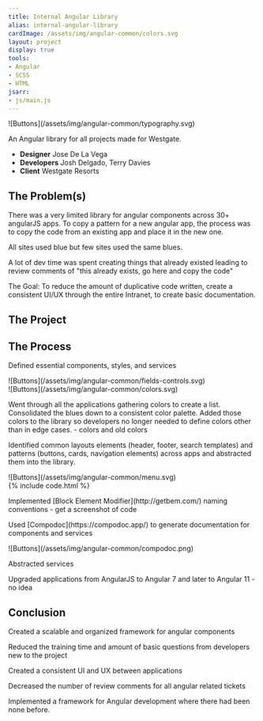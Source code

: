 ```yaml
---
title: Internal Angular Library
alias: internal-angular-library
cardImage: /assets/img/angular-common/colors.svg
layout: project
display: true
tools:
- Angular
- SCSS
- HTML
jsarr:
- js/main.js
---
```


<section class="project-section">
	<div class="project-section__inner">
		<div class="flex-row flex-row--container flex-row--align-center">
			<div class="flex-row__column flex-row__column--6">
				<span class="project-section__img">
					<span markdown="1">![Buttons](/assets/img/angular-common/typography.svg)</span>
				</span>
			</div>
			<!-- <div class="flex-row__column flex-row__column--7">
				<video width="100%" autoplay muted loop playsinline>
					<source src="/assets/video/oam/oam-guided-flow-from-dash-loop.webm" type="video/webm">
					<source src="/assets/video/oam/oam-guided-flow-from-dash-loop.mp4" type="video/mp4">
					Your browser does not support the video tag.
				</video>
			</div> -->
			<div class="flex-row__column flex-row__column--5 project-section__intro">
				<div>
					<p class="project-section__summary">An Angular library for all projects made for Westgate.</p>
				</div>
			</div>
			<ul class="flex-row__column project-section__team project-section__team--inline">
				<li class="project-section__team-member">
					<strong>Designer</strong>
					<span>Jose De La Vega</span>
				</li>
				<li class="project-section__team-member">
					<strong>Developers</strong>
					<span>Josh Delgado, Terry Davies</span>
				</li>
				<li class="project-section__team-member">
					<strong>Client</strong>
					<span>Westgate Resorts</span>
				</li>
			</ul>
		</div>
	</div>
</section>
<section class="project-section">
	<div class="project-section__inner">
		<h2 class="project-section__title">The Problem(s)</h2>
		<div class="flex-row flex-row--container">
			<div class="flex-row__column">
				<p>There was a very limited library for angular components across 30+ angularJS apps. To copy a pattern for a new angular app, the process was to copy the code from an existing app and place it in the new one.</p>
				<p>All sites used blue but few sites used the same blues.</p>
				<p>A lot of dev time was spent creating things that already existed leading to review comments of "this already exists, go here and copy the code"</p>
				<p>The Goal: To reduce the amount of duplicative code written, create a consistent UI/UX through the entire Intranet, to create basic documentation.</p>
			</div>
		</div>
	</div>
</section>
<section class="project-section">
	<div class="project-section__inner">
		<h2 class="project-section__title">The Project</h2>
		<div class="flex-row flex-row--container">
			<div class="flex-row__column">
				<div class="project-section__mockups">
					<div class="desktop">
						<div class="desktop__screen"></div>
						<div class="desktop__stand"></div>
						<div class="desktop__base"></div>
					</div>
					<div class="tablet">
						<div class="tablet__screen"></div>
					</div>
					<div class="iphone">
						<div class="iphone__screen"></div>
					</div>
				</div>
			</div>
		</div>
	</div>
</section>
<section class="project-section">
	<div class="project-section__inner">
		<h2 class="project-section__title">The Process</h2>
		<div class="flex-row flex-row--container">
			<div class="flex-row__column flex-row__column--6">
				<p>Defined essential components, styles, and services</p>
			</div>
			<div class="flex-row__column flex-row__column--6">
				<span class="project-section__img project-section__img--1">
					<span markdown="1">![Buttons](/assets/img/angular-common/fields-controls.svg)</span>
				</span>
			</div>
			<div class="flex-row__column flex-row__column--6">
				<span class="project-section__img project-section__img--2">
					<span markdown="1">![Buttons](/assets/img/angular-common/colors.svg)</span>
				</span>
			</div>
			<div class="flex-row__column flex-row__column--6">
				<p>Went through all the applications gathering colors to create a list. Consolidated the blues down to a consistent color palette. Added those colors to the library so developers no longer needed to define colors other than in edge cases. - colors and old colors</p>
			</div>
			<div class="flex-row__column flex-row__column--6">
				<p>Identified common layouts elements (header, footer, search templates) and patterns (buttons, cards, navigation elements) across apps and abstracted them into the library.</p>
			</div>
			<div class="flex-row__column flex-row__column--6">
				<span class="project-section__img project-section__img--3">
					<span markdown="1">![Buttons](/assets/img/angular-common/menu.svg)</span>
				</span>
			</div>
			<div class="flex-row__column flex-row__column--6">
				{% include code.html %}
			</div>
			<div class="flex-row__column flex-row__column--6">
				<p markdown="1">Implemented [Block Element Modifier](http://getbem.com/) naming conventions - get a screenshot of code</p>
			</div>
			<div class="flex-row__column flex-row__column--6">
				<p markdown="1">Used [Compodoc](https://compodoc.app/) to generate documentation for components and services</p>
			</div>
			<div class="flex-row__column flex-row__column--6">
				<span class="project-section__img project-section__img--no-scroll" markdown="1">![Buttons](/assets/img/angular-common/compodoc.png)
				</span>
			</div>
			<div class="flex-row__column">
				<p>Abstracted services</p>
				<p>Upgraded applications from AngularJS to Angular 7 and later to Angular 11 -  no idea</p>
			</div>
		</div>
	</div>
</section>
<section class="project-section">
	<div class="project-section__inner">
		<h2 class="project-section__title">Conclusion</h2>
		<div class="flex-row flex-row--container">
			<div class="flex-row__column project-section__intro">
				<p>Created a scalable and organized framework for angular components</p>
				<p>Reduced the training time and amount of basic questions from developers new to the project</p>
				<p>Created a consistent UI and UX between applications</p>
				<p>Decreased the number of review comments for all angular related tickets</p>
				<p>Implemented a framework for Angular development where there had been none before.</p>
			</div>
		</div>
	</div>
</section>

<!-- 
<span markdown="1">
![Buttons](/assets/img/angular-common/colors.svg)
![Buttons](/assets/img/angular-common/typography.svg)
![Buttons](/assets/img/angular-common/icons.svg)
![Buttons](/assets/img/angular-common/navigations.svg)
![Buttons](/assets/img/angular-common/menu.svg)
</span> -->